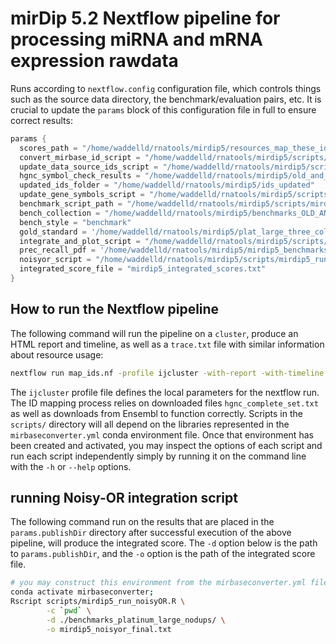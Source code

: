 # mirDip 5.2 Nextflow pipeline for processing miRNA and mRNA expression rawdata

Runs according to `nextflow.config` configuration file, which controls things such as the source data directory, the benchmark/evaluation pairs, etc. It is crucial to update the `params` block of this configuration file in full to ensure correct results:

```groovy
params {
  scores_path = "/home/waddelld/rnatools/mirdip5/resources_map_these_ids"
  convert_mirbase_id_script = "/home/waddelld/rnatools/mirdip5/scripts/convert_mirbase_ids.R"
  update_data_source_ids_script = "/home/waddelld/rnatools/mirdip5/scripts/mirdip5_update_data_source_ids.py"
  hgnc_symbol_check_results = "/home/waddelld/rnatools/mirdip5/old_and_mirnatip_mirzag_targetscan_id_mapping.csv"
  updated_ids_folder = "/home/waddelld/rnatools/mirdip5/ids_updated"
  update_gene_symbols_script = "/home/waddelld/rnatools/mirdip5/scripts/update_gene_symbols.py"
  benchmark_script_path = "/home/waddelld/rnatools/mirdip5/scripts/mirdip5_bench_one_file.R"
  bench_collection = "/home/waddelld/rnatools/mirdip5/benchmarks_OLD_AND_ID_ISSUE"
  bench_style = "benchmark"
  gold_standard = '/home/waddelld/rnatools/mirdip5/plat_large_three_cols_only.tsv'
  integrate_and_plot_script = "/home/waddelld/rnatools/mirdip5/scripts/mirdip5_integrate_and_plot_benchmarks.R"
  prec_recall_pdf = '/home/waddelld/rnatools/mirdip5/mirdip5_benchmarks.pdf'
  noisyor_script = "/home/waddelld/rnatools/mirdip5/scripts/mirdip5_run_noisyOR.R"
  integrated_score_file = "mirdip5_integrated_scores.txt"
}
```

## How to run the Nextflow pipeline

The following command will run the pipeline on a `cluster`, produce an HTML report and timeline, as well as a `trace.txt` file with similar information about resource usage:

```bash
nextflow run map_ids.nf -profile ijcluster -with-report -with-timeline -with-trace
```

The `ijcluster` profile file defines the local parameters for the nextflow run. The ID mapping process relies on downloaded files `hgnc_complete_set.txt` as well as downloads from Ensembl to function correctly. Scripts in the `scripts/` directory will all depend on the libraries represented in the `mirbaseconverter.yml` conda environment file. Once that environment has been created and activated, you may inspect the options of each script and run each script independently simply by running it on the command line with the `-h` or `--help` options.

## running Noisy-OR integration script

The following command run on the results that are placed in the `params.publishDir` directory after successful execution of the above pipeline, will produce the integrated score. The `-d` option below is the path to `params.publishDir`, and the `-o` option is the path of the integrated score file.

```bash
# you may construct this environment from the mirbaseconverter.yml file in this repository
conda activate mirbaseconverter;
Rscript scripts/mirdip5_run_noisyOR.R \
        -c `pwd` \
        -d ./benchmarks_platinum_large_nodups/ \
        -o mirdip5_noisyor_final.txt
```
